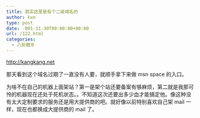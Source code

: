 ```yaml
---
title: 其实这里是有个二级域名的
author: kxn
type: post
date: -001-11-30T00:00:00+00:00
url: /122.html
categories:
  - 八卦磨牙
---
```


http://kangkang.net

那天看到这个域名过期了一直没有人要，就顺手拿下来做 msn space 的入口。

为啥不在自己的机器上面架站？第一是架个站还要备案有够麻烦，第二就是我那可怜的机器现在还处于死机状态。。不知道这次还要出多少血才能搞定他。像这种没有太大定制要求的服务还是用大提供商的吧。就好像以前特别喜欢自己架 mail 一样，现在也都换成大提供商的 mail 了。
